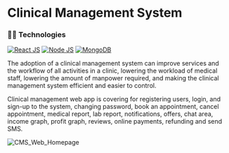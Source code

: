 # Clinical Management System

### 👩‍💻 Technologies

<p> 
  <a href="#"><img alt="React JS" src="https://img.shields.io/badge/ReactJS%20-0078d7.svg?logo=react&logoColor=white"></a>
  <a href="#"><img alt="Node JS" src="https://img.shields.io/badge/NodeJS-%2300f.svg?logo=node&logoColor=white"></a>
  <a href="#"><img alt="MongoDB" src ="https://img.shields.io/badge/MongoDB-%234ea94b.svg?logo=mongodb&logoColor=white"></a>  
</p>

<p aligh="left">The adoption of a clinical management system can improve services and the workflow of all activities in a clinic, lowering the workload of medical staff, lowering the amount of manpower required, and making the clinical management system efficient and easier to control.</p>

<p align="left">Clinical management web app is covering for registering users, login, and sign-up to the system, changing password, book an appointment, cancel appointment, medical report, lab report, notifications, offers, chat area, income graph, profit graph, reviews, online payments, refunding and send SMS.</p>

![CMS_Web_Homepage](https://user-images.githubusercontent.com/79326676/171685340-f67aca96-c6ed-445e-9fc9-4443dee0db42.JPG)
